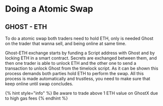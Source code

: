# Doing a Atomic Swap

## GHOST - ETH

To do a atomic swap both traders need to hold ETH, only is needed Ghost on the trader that wanna sell, and being online at same time.

Ghost-ETH exchange starts by funding a Script address with Ghost and by locking ETH in a smart contract. Secrets are exchanged between them, and then one trader is able to unlock ETH and the other one to send a transaction to unlock Ghost from the timelock script. As it can be shown this process demands both parties hold ETH to perform the swap. All this process is made automatically and trustless, you need to make sure that keep online until swap concludes.

 

{% hint style="info" %}
 Be aware to trade above 1 ETH value on GhostX due to high gas fees
{% endhint %}





